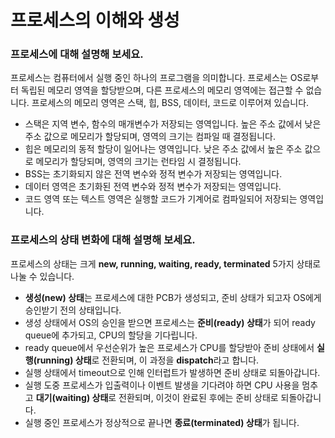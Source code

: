 # 프로세스의 이해와 생성
### 프로세스에 대해 설명해 보세요.
프로세스는 컴퓨터에서 실행 중인 하나의 프로그램을 의미합니다. 프로세스는 OS로부터 독립된 메모리 영역을 할당받으며, 다른 프로세스의 메모리 영역에는 접근할 수 없습니다.
프로세스의 메모리 영역은 스택, 힙, BSS, 데이터, 코드로 이루어져 있습니다.
- 스택은 지역 변수, 함수의 매개변수가 저장되는 영역입니다. 높은 주소 값에서 낮은 주소 값으로 메모리가 할당되며, 영역의 크기는 컴파일 때 결정됩니다.
- 힙은 메모리의 동적 할당이 일어나는 영역입니다. 낮은 주소 값에서 높은 주소 값으로 메모리가 할당되며, 영역의 크기는 런타임 시 결정됩니다.
- BSS는 초기화되지 않은 전역 변수와 정적 변수가 저장되는 영역입니다.
- 데이터 영역은 초기화된 전역 변수와 정적 변수가 저장되는 영역입니다.
- 코드 영역 또는 텍스트 영역은 실행할 코드가 기계어로 컴파일되어 저장되는 영역입니다.

### 프로세스의 상태 변화에 대해 설명해 보세요.
프로세스의 상태는 크게 **new, running, waiting, ready, terminated** 5가지 상태로 나눌 수 있습니다.
- **생성(new) 상태**는 프로세스에 대한 PCB가 생성되고, 준비 상태가 되고자 OS에게 승인받기 전의 상태입니다.
- 생성 상태에서 OS의 승인을 받으면 프로세스는 **준비(ready) 상태**가 되어 ready queue에 추가되고, CPU의 할당을 기다립니다.
- ready queue에서 우선순위가 높은 프로세스가 CPU를 할당받아 준비 상태에서 **실행(running) 상태**로 전환되며, 이 과정을 **dispatch**라고 합니다.
- 실행 상태에서 timeout으로 인해 인터럽트가 발생하면 준비 상태로 되돌아갑니다.
- 실행 도중 프로세스가 입출력이나 이벤트 발생을 기다려야 하면 CPU 사용을 멈추고 **대기(waiting) 상태**로 전환되며, 이것이 완료된 후에는 준비 상태로 되돌아갑니다.
- 실행 중인 프로세스가 정상적으로 끝나면 **종료(terminated) 상태**가 됩니다.
